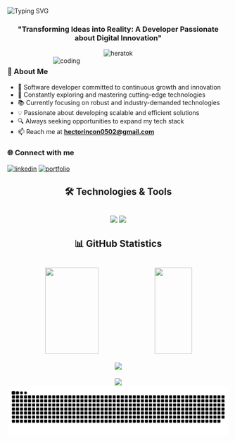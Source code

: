 ![Typing SVG](https://readme-typing-svg.herokuapp.com/?color=02D9F7FF&size=35&center=true&vCenter=true&width=1000&lines=Hello+👋,+I'm+Hector+Rincon)

<h3 align="center">"Transforming Ideas into Reality: A Developer Passionate about Digital Innovation"</h3>

<div align="center">
  <img src="https://komarev.com/ghpvc/?username=heratok&label=Profile%20Views&color=0e75b6&style=flat" alt="heratok" />
</div>

<img align="right" alt="coding" width="400" src="https://media.giphy.com/media/v1.Y2lkPTc5MGI3NjExcDdtYmthOHE3d2s4NWF0MWV4bG84YnBjdHZ4cml1YnU2ZWtvd2tzciZlcD12MV9pbnRlcm5hbF9naWZfYnlfaWQmY3Q9Zw/qgQUggAC3Pfv687qPC/giphy.gif">

### 🚀 About Me

- 🎯 Software developer committed to continuous growth and innovation
- 🌱 Constantly exploring and mastering cutting-edge technologies
- 📚 Currently focusing on robust and industry-demanded technologies
- 💡 Passionate about developing scalable and efficient solutions
- 🔍 Always seeking opportunities to expand my tech stack
- 📫 Reach me at **hectorincon0502@gmail.com**

### 🌐 Connect with me

<p align="left">
<a href="https://www.linkedin.com/in/hector-armando-rinc%C3%B3n-farelo-ba475a31a/" target="_blank"><img align="center" src="https://raw.githubusercontent.com/rahuldkjain/github-profile-readme-generator/master/src/images/icons/Social/linked-in-alt.svg" alt="linkedin" height="30" width="40" /></a>
<a href="https://github.com/heratok" target="_blank"><img align="center" src="https://raw.githubusercontent.com/rahuldkjain/github-profile-readme-generator/master/src/images/icons/Social/github.svg" alt="portfolio" height="30" width="40" /></a>
</p>

<h2 align="center">🛠️ Technologies & Tools</h2>
<br/>
<div align="center">
    <img src="https://skillicons.dev/icons?i=html,css,js,react,nodejs,git,github,vscode" />
    <img src="https://skillicons.dev/icons?i=python,java,mysql,mongodb,docker,aws" /><br>
</div>

<h2 align="center">📊 GitHub Statistics</h2>
<br>
<div align="center">  
    <img width="49%" height="195px" src="https://github-readme-stats.vercel.app/api?username=heratok&show_icons=true&theme=tokyonight&hide_border=true"/>
    <img width="41%" height="195px" src="https://github-readme-stats.vercel.app/api/top-langs/?username=heratok&layout=compact&theme=tokyonight&hide_border=true" />
</div>

<br/>

<div align="center">
  <img src="https://github-readme-streak-stats.herokuapp.com/?user=heratok&theme=tokyonight_duo&hide_border=true"/>
</div>

<br/>

<div align="center">
  <img src="http://github-profile-summary-cards.vercel.app/api/cards/profile-details?username=heratok&theme=tokyonight&hide_border=true" />
</div>

<div align="center">
  <img src="https://github.com/Platane/snk/raw/output/github-contribution-grid-snake.svg"/>
</div>
